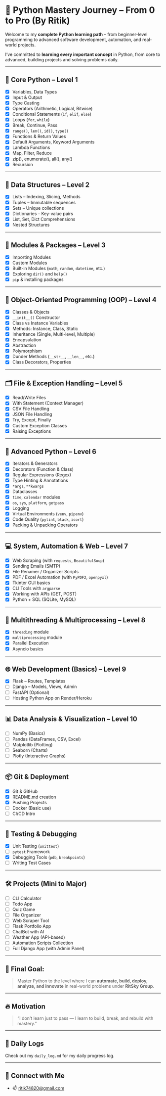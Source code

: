 # 🐍 Python Mastery Journey – From 0 to Pro (By Ritik)

Welcome to my **complete Python learning path** – from beginner-level programming to advanced software development, automation, and real-world projects.

I’ve committed to **learning every important concept** in Python, from core to advanced, building projects and solving problems daily.

---

## 📘 Core Python – Level 1
- [x] Variables, Data Types
- [x] Input & Output
- [x] Type Casting
- [x] Operators (Arithmetic, Logical, Bitwise)
- [x] Conditional Statements (`if`, `elif`, `else`)
- [x] Loops (`for`, `while`)
- [x] Break, Continue, Pass
- [x] `range()`, `len()`, `id()`, `type()`
- [x] Functions & Return Values
- [x] Default Arguments, Keyword Arguments
- [x] Lambda Functions
- [x] Map, Filter, Reduce
- [x] zip(), enumerate(), all(), any()
- [x] Recursion

---

## 🧰 Data Structures – Level 2
- [x] Lists – Indexing, Slicing, Methods
- [x] Tuples – Immutable sequences
- [x] Sets – Unique collections
- [x] Dictionaries – Key-value pairs
- [x] List, Set, Dict Comprehensions
- [x] Nested Structures

---

## 🎯 Modules & Packages – Level 3
- [x] Importing Modules
- [x] Custom Modules
- [x] Built-in Modules (`math`, `random`, `datetime`, etc.)
- [x] Exploring `dir()` and `help()`
- [x] `pip` & installing packages

---

## 🧪 Object-Oriented Programming (OOP) – Level 4
- [x] Classes & Objects
- [x] `__init__()` Constructor
- [x] Class vs Instance Variables
- [x] Methods: Instance, Class, Static
- [x] Inheritance (Single, Multi-level, Multiple)
- [x] Encapsulation
- [x] Abstraction
- [x] Polymorphism
- [x] Dunder Methods (`__str__`, `__len__`, etc.)
- [x] Class Decorators, Properties

---

## 🗂️ File & Exception Handling – Level 5
- [x] Read/Write Files
- [x] With Statement (Context Manager)
- [x] CSV File Handling
- [x] JSON File Handling
- [x] Try, Except, Finally
- [x] Custom Exception Classes
- [x] Raising Exceptions

---

## 🧠 Advanced Python – Level 6
- [x] Iterators & Generators
- [x] Decorators (Function & Class)
- [x] Regular Expressions (Regex)
- [x] Type Hinting & Annotations
- [x] `*args`, `**kwargs`
- [x] Dataclasses
- [x] `time`, `calendar` modules
- [x] `os`, `sys`, `platform`, `getpass`
- [x] Logging
- [x] Virtual Environments (`venv`, `pipenv`)
- [x] Code Quality (`pylint`, `black`, `isort`)
- [x] Packing & Unpacking Operators

---

## 💻 System, Automation & Web – Level 7
- [x] Web Scraping (with `requests`, `BeautifulSoup`)
- [x] Sending Emails (SMTP)
- [x] File Renamer / Organizer Scripts
- [x] PDF / Excel Automation (with `PyPDF2`, `openpyxl`)
- [x] Tkinter GUI basics
- [x] CLI Tools with `argparse`
- [x] Working with APIs (GET, POST)
- [x] Python + SQL (SQLite, MySQL)

---

## 🧵 Multithreading & Multiprocessing – Level 8
- [x] `threading` module
- [x] `multiprocessing` module
- [x] Parallel Execution
- [x] Asyncio basics

---

## 🌐 Web Development (Basics) – Level 9
- [x] Flask – Routes, Templates
- [ ] Django – Models, Views, Admin
- [ ] FastAPI (Optional)
- [ ] Hosting Python App on Render/Heroku

---

## 📊 Data Analysis & Visualization – Level 10
- [ ] NumPy (Basics)
- [ ] Pandas (DataFrames, CSV, Excel)
- [ ] Matplotlib (Plotting)
- [ ] Seaborn (Charts)
- [ ] Plotly (Interactive Graphs)

---

## 📦 Git & Deployment
- [x] Git & GitHub
- [x] README.md creation
- [x] Pushing Projects
- [ ] Docker (Basic use)
- [ ] CI/CD Intro

---

## 🧪 Testing & Debugging
- [x] Unit Testing (`unittest`)
- [ ] `pytest` Framework
- [x] Debugging Tools (`pdb`, `breakpoints`)
- [ ] Writing Test Cases

---

## 🛠 Projects (Mini to Major)
- [ ] CLI Calculator
- [ ] Todo App
- [ ] Quiz Game
- [ ] File Organizer
- [ ] Web Scraper Tool
- [ ] Flask Portfolio App
- [ ] ChatBot with AI
- [ ] Weather App (API-based)
- [ ] Automation Scripts Collection
- [ ] Full Django App (with Admin Panel)

---

## 🏁 Final Goal:
> Master Python to the level where I can **automate, build, deploy, analyze, and innovate** in real-world problems under **RitSky Group**.

---

## 🔥 Motivation
> “I don't learn just to pass — I learn to build, break, and rebuild with mastery.”

---

## 📆 Daily Logs
Check out my `daily_log.md` for my daily progress log.

---

## 🔗 Connect with Me
- 📫 ritik74820@gmail.com

